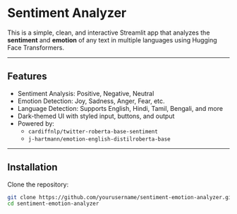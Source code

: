 # Sentiment Analyzer

This is a simple, clean, and interactive Streamlit app that analyzes the **sentiment** and **emotion** of any text in multiple languages using Hugging Face Transformers.

---

## Features

- Sentiment Analysis: Positive, Negative, Neutral
- Emotion Detection: Joy, Sadness, Anger, Fear, etc.
- Language Detection: Supports English, Hindi, Tamil, Bengali, and more
- Dark-themed UI with styled input, buttons, and output
- Powered by: 
  - `cardiffnlp/twitter-roberta-base-sentiment`
  - `j-hartmann/emotion-english-distilroberta-base`

---

## Installation

Clone the repository:

```bash
git clone https://github.com/yourusername/sentiment-emotion-analyzer.git
cd sentiment-emotion-analyzer
